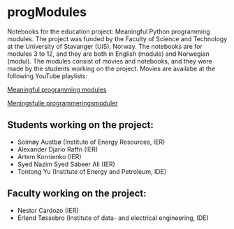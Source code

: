 # progModules
Notebooks for the education project: Meaningful Python programming modules. The project was funded by the Faculty of Science and Technology at the University of Stavanger (UiS), Norway. The notebooks are for modules 3 to 12, and they are both in English (module) and Norwegian (modul). The modules consist of movies and notebooks, and they were made by the students working on the project. Movies are availabe at the following YouTube playlists:

[Meaningful programming modules](https://www.youtube.com/playlist?list=PL1Oi4O0iZ7iYftBkK5ou9Cg0mZg4fvn00)

[Meningsfulle programmeringsmoduler](https://www.youtube.com/playlist?list=PL1Oi4O0iZ7ia12UzeZjEzWSJoapEY36Tk)

## Students working on the project:
- Solmøy Austbø (Institute of Energy Resources, IER)
- Alexander Djario Raffn (IER)
- Artem Kornienko (IER)
- Syed Nazim Syed Sabeer Ali (IER)
- Tontong Yu (Institute of Energy and Petroleum, IDE)

## Faculty working on the project:
- Nestor Cardozo (IER)
- Erlend Tøssebro (Institute of data- and electrical engineering, IDE)
